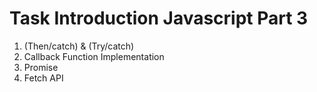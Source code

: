 # Task Introduction Javascript Part 3

01.  (Then/catch) & (Try/catch)
02.  Callback Function Implementation
03.  Promise
04.  Fetch API
